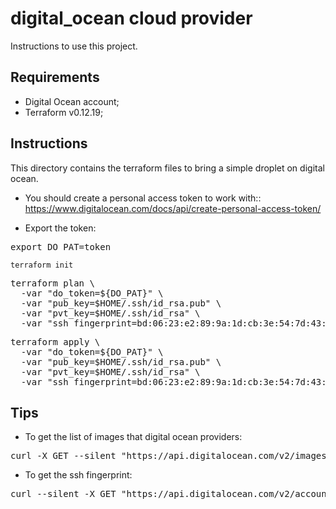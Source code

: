 # digital_ocean cloud provider
Instructions to use this project.

## Requirements
- Digital Ocean account;
- Terraform v0.12.19;

## Instructions
This directory contains the terraform files to bring a simple droplet on digital ocean.

- You should create a personal access token to work with::<br/>
https://www.digitalocean.com/docs/api/create-personal-access-token/

- Export the token:
<pre>
export DO_PAT=token
</pre> 
```
terraform init 
```

<pre>
terraform plan \
  -var "do_token=${DO_PAT}" \
  -var "pub_key=$HOME/.ssh/id_rsa.pub" \
  -var "pvt_key=$HOME/.ssh/id_rsa" \
  -var "ssh_fingerprint=bd:06:23:e2:89:9a:1d:cb:3e:54:7d:43:26:50:8e:76"
</pre> 

<pre>
terraform apply \
  -var "do_token=${DO_PAT}" \
  -var "pub_key=$HOME/.ssh/id_rsa.pub" \
  -var "pvt_key=$HOME/.ssh/id_rsa" \
  -var "ssh_fingerprint=bd:06:23:e2:89:9a:1d:cb:3e:54:7d:43:26:50:8e:76"
</pre> 

## Tips 
- To get the list of images that digital ocean providers:
<pre>
curl -X GET --silent "https://api.digitalocean.com/v2/images?per_page=999" -H "Authorization: Bearer $DO_PAT" | jq -r '.images[] | [.id, .slug, .name, .distribution] | @csv'
</pre>

- To get the ssh fingerprint:
<pre>
curl --silent -X GET "https://api.digitalocean.com/v2/account/keys" -H "Authorization: Bearer $DO_PAT" | jq
</pre>

